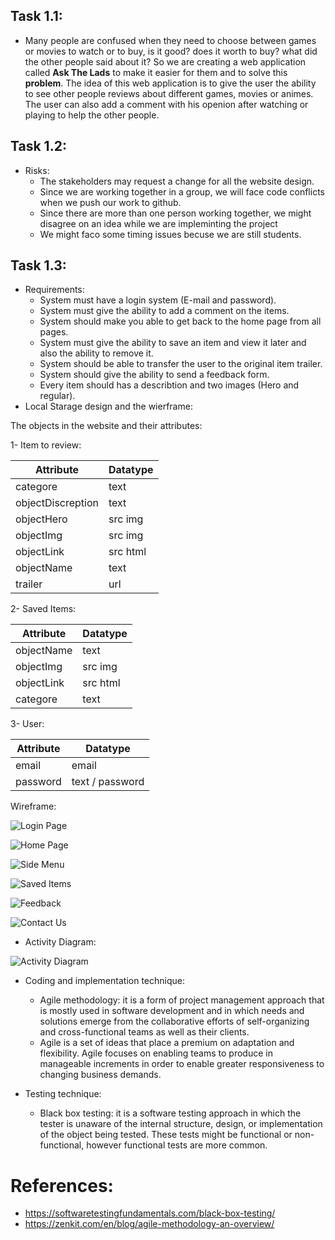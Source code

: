 ## Task 1.1:
* Many people are confused when they need to choose between games or movies to watch or to buy, is it good? does it worth to buy? what did the other people said about it?
So we are creating a web application called **Ask The Lads**  to make it easier for them and to solve this **problem**. The idea of this web application is to give the user the ability to see other people reviews about different games, movies or animes. The user can also add a comment with his openion after watching or playing to help the other people.

## Task 1.2:
  * Risks:
    * The stakeholders may request a change for all the website design.
    * Since we are working together in a group, we will face code conflicts when we push our work to github.
    * Since there are more than one person working together, we might disagree on an idea while we are impleminting the project
    * We might faco some timing issues becuse we are still students.

## Task 1.3:
* Requirements:
  * System must have a login system (E-mail and password).
  * System must give the ability to add a comment on the items.
  * System should make you able to get back to the home page from all pages.
  * System must give the ability to save an item and view it later and also the ability to remove it.
  * System should be able to transfer the user to the original item trailer.
  * System should give the ability to send a feedback form.
  * Every item should has a describtion and two images (Hero and regular).
* Local Starage design and the wierframe:

The objects in the website and their attributes:

1- Item to review:

Attribute | Datatype
-|-
categore | text
objectDiscreption | text
objectHero | src img
objectImg | src img
objectLink | src html
objectName | text
trailer | url

2- Saved Items:

Attribute | Datatype
-|-
objectName | text
objectImg | src img
objectLink | src html
categore | text

3- User:

Attribute | Datatype
-|-
email | email
password | text / password

Wireframe:

![Login Page](./img/5.png)

![Home Page](./img/1.png)

![Side Menu](./img/2.png)

![Saved Items](./img/4.png)

![Feedback](./img/6.png)

![Contact Us](./img/3.png)

* Activity Diagram:

![Activity Diagram](./img/7.png)
* Coding and implementation technique:
  * Agile methodology: it is a form of project management approach that is mostly used in software development and in which needs and solutions emerge from the collaborative efforts of self-organizing and cross-functional teams as well as their clients.
  * Agile is a set of ideas that place a premium on adaptation and flexibility. Agile focuses on enabling teams to produce in manageable increments in order to enable greater responsiveness to changing business demands.

* Testing technique:
  * Black box testing: it is a software testing approach in which the tester is unaware of the internal structure, design, or implementation of the object being tested. These tests might be functional or non-functional, however functional tests are more common.

# References:
* https://softwaretestingfundamentals.com/black-box-testing/
* https://zenkit.com/en/blog/agile-methodology-an-overview/